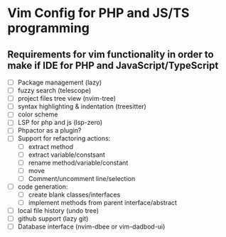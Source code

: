 # Vim Config for PHP and JS/TS programming

## Requirements for vim functionality in order to make if IDE for PHP and JavaScript/TypeScript

- [ ]  Package management (lazy)
- [ ]  fuzzy search (telescope)
- [ ]  project files tree view (nvim-tree)
- [ ]  syntax highlighting & indentation (treesitter)
- [ ]  color scheme
- [ ]  LSP for php and js (lsp-zero)
- [ ]  Phpactor as a plugin?
- [ ]  Support for refactoring actions:
    - [ ]  extract method
    - [ ]  extract variable/constsant
    - [ ]  rename method/variable/constant
    - [ ]  move
    - [ ]  Comment/uncomment line/selection
- [ ]  code generation:
    - [ ]  create blank classes/interfaces
    - [ ]  implement methods from parent interface/abstract
- [ ]  local file history (undo tree)
- [ ]  github support (lazy git)
- [ ]  Database interface (nvim-dbee or vim-dadbod-ui)
